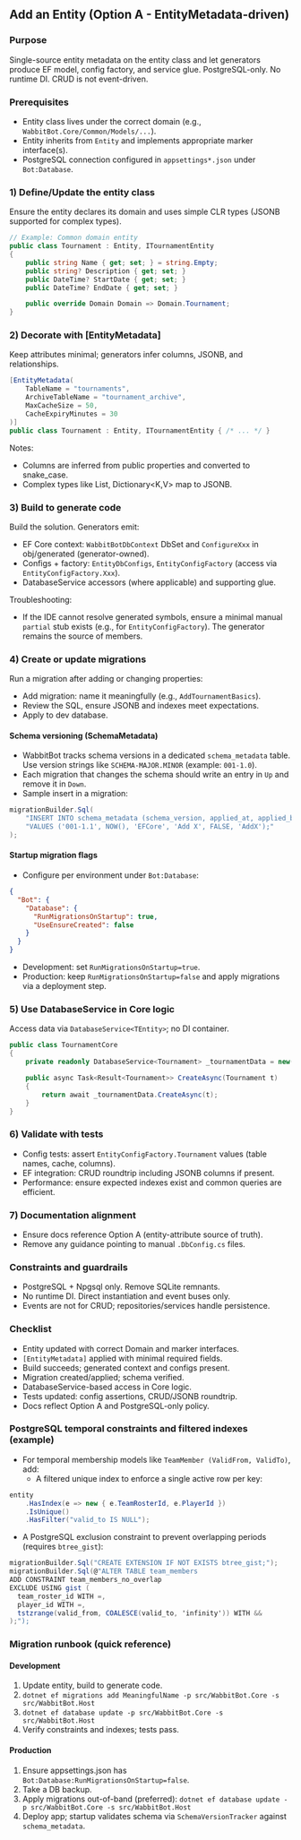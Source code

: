 ## Add an Entity (Option A - EntityMetadata-driven)

### Purpose
Single-source entity metadata on the entity class and let generators produce EF model, config factory, and
service glue. PostgreSQL-only. No runtime DI. CRUD is not event-driven.

### Prerequisites
- Entity class lives under the correct domain (e.g., `WabbitBot.Core/Common/Models/...`).
- Entity inherits from `Entity` and implements appropriate marker interface(s).
- PostgreSQL connection configured in `appsettings*.json` under `Bot:Database`.

### 1) Define/Update the entity class
Ensure the entity declares its domain and uses simple CLR types (JSONB supported for complex types).

```csharp
// Example: Common domain entity
public class Tournament : Entity, ITournamentEntity
{
    public string Name { get; set; } = string.Empty;
    public string? Description { get; set; }
    public DateTime? StartDate { get; set; }
    public DateTime? EndDate { get; set; }

    public override Domain Domain => Domain.Tournament;
}
```

### 2) Decorate with [EntityMetadata]
Keep attributes minimal; generators infer columns, JSONB, and relationships.

```csharp
[EntityMetadata(
    TableName = "tournaments",
    ArchiveTableName = "tournament_archive",
    MaxCacheSize = 50,
    CacheExpiryMinutes = 30
)]
public class Tournament : Entity, ITournamentEntity { /* ... */ }
```

Notes:
- Columns are inferred from public properties and converted to snake_case.
- Complex types like List<T>, Dictionary<K,V> map to JSONB.

### 3) Build to generate code
Build the solution. Generators emit:
- EF Core context: `WabbitBotDbContext` DbSet and `ConfigureXxx` in obj/generated (generator-owned).
- Configs + factory: `EntityDbConfigs`, `EntityConfigFactory` (access via `EntityConfigFactory.Xxx`).
- DatabaseService accessors (where applicable) and supporting glue.

Troubleshooting:
- If the IDE cannot resolve generated symbols, ensure a minimal manual `partial` stub exists (e.g., for
  `EntityConfigFactory`). The generator remains the source of members.

### 4) Create or update migrations
Run a migration after adding or changing properties:
- Add migration: name it meaningfully (e.g., `AddTournamentBasics`).
- Review the SQL, ensure JSONB and indexes meet expectations.
- Apply to dev database.

#### Schema versioning (SchemaMetadata)
- WabbitBot tracks schema versions in a dedicated `schema_metadata` table. Use version strings like
  `SCHEMA-MAJOR.MINOR` (example: `001-1.0`).
- Each migration that changes the schema should write an entry in `Up` and remove it in `Down`.
- Sample insert in a migration:
```csharp
migrationBuilder.Sql(
    "INSERT INTO schema_metadata (schema_version, applied_at, applied_by, description, is_breaking_change, migration_name) " +
    "VALUES ('001-1.1', NOW(), 'EFCore', 'Add X', FALSE, 'AddX');"
);
```

#### Startup migration flags
- Configure per environment under `Bot:Database`:
```json
{
  "Bot": {
    "Database": {
      "RunMigrationsOnStartup": true,
      "UseEnsureCreated": false
    }
  }
}
```
- Development: set `RunMigrationsOnStartup=true`.
- Production: keep `RunMigrationsOnStartup=false` and apply migrations via a deployment step.

### 5) Use DatabaseService in Core logic
Access data via `DatabaseService<TEntity>`; no DI container.

```csharp
public class TournamentCore
{
    private readonly DatabaseService<Tournament> _tournamentData = new();

    public async Task<Result<Tournament>> CreateAsync(Tournament t)
    {
        return await _tournamentData.CreateAsync(t);
    }
}
```

### 6) Validate with tests
- Config tests: assert `EntityConfigFactory.Tournament` values (table names, cache, columns).
- EF integration: CRUD roundtrip including JSONB columns if present.
- Performance: ensure expected indexes exist and common queries are efficient.

### 7) Documentation alignment
- Ensure docs reference Option A (entity-attribute source of truth).
- Remove any guidance pointing to manual `.DbConfig.cs` files.

### Constraints and guardrails
- PostgreSQL + Npgsql only. Remove SQLite remnants.
- No runtime DI. Direct instantiation and event buses only.
- Events are not for CRUD; repositories/services handle persistence.

### Checklist
- Entity updated with correct Domain and marker interfaces.
- `[EntityMetadata]` applied with minimal required fields.
- Build succeeds; generated context and configs present.
- Migration created/applied; schema verified.
- DatabaseService-based access in Core logic.
- Tests updated: config assertions, CRUD/JSONB roundtrip.
- Docs reflect Option A and PostgreSQL-only policy.

### PostgreSQL temporal constraints and filtered indexes (example)
- For temporal membership models like `TeamMember (ValidFrom, ValidTo)`, add:
  - A filtered unique index to enforce a single active row per key:
```csharp
entity
    .HasIndex(e => new { e.TeamRosterId, e.PlayerId })
    .IsUnique()
    .HasFilter("valid_to IS NULL");
```
  - A PostgreSQL exclusion constraint to prevent overlapping periods (requires `btree_gist`):
```csharp
migrationBuilder.Sql("CREATE EXTENSION IF NOT EXISTS btree_gist;");
migrationBuilder.Sql(@"ALTER TABLE team_members
ADD CONSTRAINT team_members_no_overlap
EXCLUDE USING gist (
  team_roster_id WITH =,
  player_id WITH =,
  tstzrange(valid_from, COALESCE(valid_to, 'infinity')) WITH &&
);");
```

### Migration runbook (quick reference)
#### Development
1. Update entity, build to generate code.
2. `dotnet ef migrations add MeaningfulName -p src/WabbitBot.Core -s src/WabbitBot.Host`
3. `dotnet ef database update -p src/WabbitBot.Core -s src/WabbitBot.Host`
4. Verify constraints and indexes; tests pass.

#### Production
1. Ensure appsettings.json has `Bot:Database:RunMigrationsOnStartup=false`.
2. Take a DB backup.
3. Apply migrations out-of-band (preferred):
   `dotnet ef database update -p src/WabbitBot.Core -s src/WabbitBot.Host`
4. Deploy app; startup validates schema via `SchemaVersionTracker` against `schema_metadata`.


